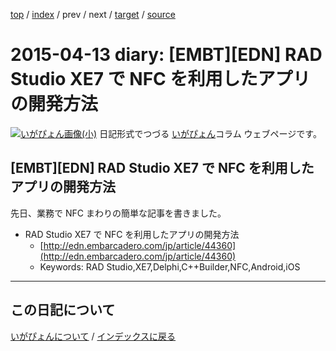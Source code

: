[top](https://igapyon.github.io/diary/) 
 / [index](https://igapyon.github.io/diary/2015/index.html) 
 / prev 
 / next 
 / [target](https://igapyon.github.io/diary/2015/ig150413.html) 
 / [source](https://github.com/igapyon/diary/blob/gh-pages/2015/ig150413.html.src.md) 

2015-04-13 diary: [EMBT][EDN] RAD Studio XE7 で NFC を利用したアプリの開発方法 
=====================================================================================================
[![いがぴょん画像(小)](https://igapyon.github.io/diary/images/iga200306s.jpg "いがぴょん")](https://igapyon.github.io/diary/memo/memoigapyon.html) 日記形式でつづる [いがぴょん](https://igapyon.github.io/diary/memo/memoigapyon.html)コラム ウェブページです。

## [EMBT][EDN] RAD Studio XE7 で NFC を利用したアプリの開発方法 

先日、業務で NFC まわりの簡単な記事を書きました。

* RAD Studio XE7 で NFC を利用したアプリの開発方法 
  * [http://edn.embarcadero.com/jp/article/44360](http://edn.embarcadero.com/jp/article/44360)
  * Keywords: RAD Studio,XE7,Delphi,C++Builder,NFC,Android,iOS



----------------------------------------------------------------------------------------------------

## この日記について
[いがぴょんについて](https://igapyon.github.io/diary/memo/memoigapyon.html) / [インデックスに戻る](https://igapyon.github.io/diary/idxall.html)
